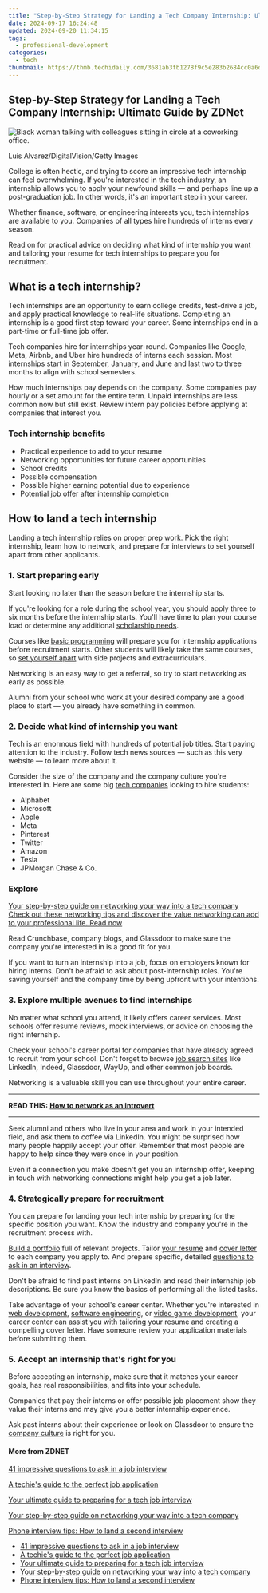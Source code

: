 ```yaml
---
title: "Step-by-Step Strategy for Landing a Tech Company Internship: Ultimate Guide by ZDNet"
date: 2024-09-17 16:24:48
updated: 2024-09-20 11:34:15
tags:
  - professional-development
categories:
  - tech
thumbnail: https://thmb.techidaily.com/3681ab3fb1278f9c5e283b2684cc0a6da110630db6256e6386dbd78a8fb134b9.jpg
---
```


## Step-by-Step Strategy for Landing a Tech Company Internship: Ultimate Guide by ZDNet

![Black woman talking with colleagues sitting in circle at a coworking office.](https://www.zdnet.com/a/img/resize/2832d59abbb943043de6f0af756fb59a5751e63d/2022/06/20/bff13c02-7c64-4226-8a5c-52a632b69236/internship-colleagues-talking-in-office-meeting-coworking.jpg?auto=webp&width=1280)

Luis Alvarez/DigitalVision/Getty Images

College is often hectic, and trying to score an impressive tech internship can feel overwhelming. If you're interested in the tech industry, an internship allows you to apply your newfound skills — and perhaps line up a post-graduation job. In other words, it's an important step in your career.

Whether finance, software, or engineering interests you, tech internships are available to you. Companies of all types hire hundreds of interns every season. 

Read on for practical advice on deciding what kind of internship you want and tailoring your resume for tech internships to prepare you for recruitment. 

## What is a tech internship?

Tech internships are an opportunity to earn college credits, test-drive a job, and apply practical knowledge to real-life situations. Completing an internship is a good first step toward your career. Some internships end in a part-time or full-time job offer. 

Tech companies hire for internships year-round. Companies like Google, Meta, Airbnb, and Uber hire hundreds of interns each session. Most internships start in September, January, and June and last two to three months to align with school semesters. 

How much internships pay depends on the company. Some companies pay hourly or a set amount for the entire term. Unpaid internships are less common now but still exist. Review intern pay policies before applying at companies that interest you.

### Tech internship benefits

* Practical experience to add to your resume
* Networking opportunities for future career opportunities
* School credits
* Possible compensation
* Possible higher earning potential due to experience
* Potential job offer after internship completion

## How to land a tech internship

Landing a tech internship relies on proper prep work. Pick the right internship, learn how to network, and prepare for interviews to set yourself apart from other applicants. 

### 1\. Start preparing early

Start looking no later than the season before the internship starts. 

If you're looking for a role during the school year, you should apply three to six months before the internship starts. You'll have time to plan your course load or determine any additional [scholarship needs](https://www.zdnet.com/article/best-computer-science-scholarship/). 

Courses like [basic programming](https://www.zdnet.com/education/computers-tech/easiest-programming-languages-to-learn/) will prepare you for internship applications before recruitment starts. Other students will likely take the same courses, so [set yourself apart](https://www.zdnet.com/article/ways-to-advance-your-technology-career/) with side projects and extracurriculars. 

Networking is an easy way to get a referral, so try to start networking as early as possible. 

Alumni from your school who work at your desired company are a good place to start — you already have something in common. 

### 2\. Decide what kind of internship you want

Tech is an enormous field with hundreds of potential job titles. Start paying attention to the industry. Follow tech news sources — such as this very website — to learn more about it. 

Consider the size of the company and the company culture you're interested in. Here are some big [tech companies](https://www.zdnet.com/education/professional-development/big-tech-companies-job-guide/) looking to hire students: 

* Alphabet
* Microsoft
* Apple
* Meta
* Pinterest
* Twitter
* Amazon
* Tesla
* JPMorgan Chase & Co.

### Explore

[Your step-by-step guide on networking your way into a tech company Check out these networking tips and discover the value networking can add to your professional life.  Read now](https://www.zdnet.com/article/tech-company-networking-tips/)

Read Crunchbase, company blogs, and Glassdoor to make sure the company you're interested in is a good fit for you. 

If you want to turn an internship into a job, focus on employers known for hiring interns. Don't be afraid to ask about post-internship roles. You're saving yourself and the company time by being upfront with your intentions. 

### 3\. Explore multiple avenues to find internships

No matter what school you attend, it likely offers career services. Most schools offer resume reviews, mock interviews, or advice on choosing the right internship. 

Check your school's career portal for companies that have already agreed to recruit from your school. Don't forget to browse [job search sites](https://www.zdnet.com/education/professional-development/job-search-sites-for-tech/) like LinkedIn, Indeed, Glassdoor, WayUp, and other common job boards. 

Networking is a valuable skill you can use throughout your entire career. 

---

**READ THIS:** [**How to network as an introvert**](https://www.zdnet.com/education/professional-development/how-to-network-as-an-introvert/)

---

Seek alumni and others who live in your area and work in your intended field, and ask them to coffee via LinkedIn. You might be surprised how many people happily accept your offer. Remember that most people are happy to help since they were once in your position.

Even if a connection you make doesn't get you an internship offer, keeping in touch with networking connections might help you get a job later. 

### 4\. Strategically prepare for recruitment

You can prepare for landing your tech internship by preparing for the specific position you want. Know the industry and company you're in the recruitment process with. 

[Build a portfolio](https://www.zdnet.com/education/professional-development/how-to-build-a-coding-portfolio/) full of relevant projects. Tailor [your resume](https://www.zdnet.com/education/computers-tech/how-to-write-a-software-engineer-resume/) and [cover letter](https://www.zdnet.com/education/computers-tech/software-engineer-cover-letter/) to each company you apply to. And prepare specific, detailed [questions to ask in an interview](https://www.zdnet.com/education/professional-development/questions-to-ask-in-an-interview/).

Don't be afraid to find past interns on LinkedIn and read their internship job descriptions. Be sure you know the basics of performing all the listed tasks.

Take advantage of your school's career center. Whether you're interested in [web development](https://www.zdnet.com/article/how-to-become-a-web-developer/), [software engineering](https://www.zdnet.com/article/how-to-become-software-engineer/), or [video game development](https://www.zdnet.com/article/how-to-become-a-video-game-developer/), your career center can assist you with tailoring your resume and creating a compelling cover letter. Have someone review your application materials before submitting them.

### 5\. Accept an internship that's right for you

Before accepting an internship, make sure that it matches your career goals, has real responsibilities, and fits into your schedule. 

Companies that pay their interns or offer possible job placement show they value their interns and may give you a better internship experience. 

Ask past interns about their experience or look on Glassdoor to ensure the [company culture](https://www.zdnet.com/article/the-importance-of-business-culture-in-a-time-of-crisis/) is right for you.

#### More from **ZDNET**

[41 impressive questions to ask in a job interview](https://www.zdnet.com/article/questions-to-ask-in-an-interview/ "41 impressive questions to ask in a job interview")

[A techie's guide to the perfect job application](https://www.zdnet.com/article/tech-job-application-guide/ "A techie's guide to the perfect job application")

[Your ultimate guide to preparing for a tech job interview](https://www.zdnet.com/article/tech-job-interview-tips/ "Your ultimate guide to preparing for a tech job interview")

[Your step-by-step guide on networking your way into a tech company](https://www.zdnet.com/article/tech-company-networking-tips/ "Your step-by-step guide on networking your way into a tech company")

[Phone interview tips: How to land a second interview](https://www.zdnet.com/article/interview-tips-recent-grads/ "Phone interview tips: How to land a second interview")

* [41 impressive questions to ask in a job interview](https://www.zdnet.com/article/questions-to-ask-in-an-interview/ "41 impressive questions to ask in a job interview")
* [A techie's guide to the perfect job application](https://www.zdnet.com/article/tech-job-application-guide/ "A techie's guide to the perfect job application")
* [Your ultimate guide to preparing for a tech job interview](https://www.zdnet.com/article/tech-job-interview-tips/ "Your ultimate guide to preparing for a tech job interview")
* [Your step-by-step guide on networking your way into a tech company](https://www.zdnet.com/article/tech-company-networking-tips/ "Your step-by-step guide on networking your way into a tech company")
* [Phone interview tips: How to land a second interview](https://www.zdnet.com/article/interview-tips-recent-grads/ "Phone interview tips: How to land a second interview")

<ins class="adsbygoogle"
     style="display:block"
     data-ad-format="autorelaxed"
     data-ad-client="ca-pub-7571918770474297"
     data-ad-slot="1223367746"></ins>



<ins class="adsbygoogle"
     style="display:block"
     data-ad-client="ca-pub-7571918770474297"
     data-ad-slot="8358498916"
     data-ad-format="auto"
     data-full-width-responsive="true"></ins>
